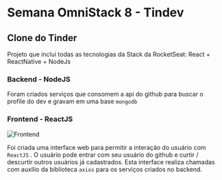 # Semana OmniStack 8 - Tindev

## Clone do Tinder

Projeto que inclui todas as tecnologias da Stack da RocketSeat: React + ReactNative + NodeJs

### Backend - NodeJS

Foram criados serviços que consomem a api do github para buscar o profile do dev e gravam em uma base `mongodb`

### Frontend - ReactJS

![Frontend](https://media.giphy.com/media/JrYaJR60CCW7KDZ1MJ/giphy.gif)

Foi criada uma interface web para permitir a interação do usuário com `ReactJS` .
O usuário pode entrar com seu usuário do github e curtir / descurtir outros usuários já cadastrados.
Esta interface realiza chamadas com auxilio da biblioteca `axios` para os serviços criados no backend.
